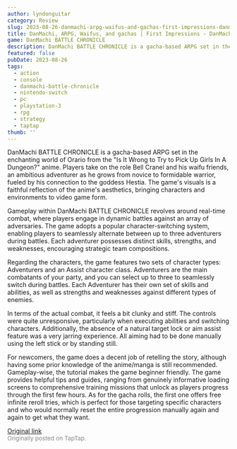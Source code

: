 ```yaml
---
author: lyndonguitar
category: Review
slug: 2023-08-26-danmachi-arpg-waifus-and-gachas-first-impressions-danmachi-battle-chronicle
title: DanMachi, ARPG, Waifus, and gachas | First Impressions - DanMachi BATTLE CHRONICLE
game: DanMachi BATTLE CHRONICLE
description: DanMachi BATTLE CHRONICLE is a gacha-based ARPG set in the enchanting world of Orario from the "Is It Wrong to Try to Pick Up Girls In A Dungeon?" anime. Players take on the role Bell Cranel and his waifu friends, an ambitious adventurer as he grows from novice to formidable warrior, fueled by his connection to the goddess Hestia. The game's visuals is a faithful reflection of the anime's aesthetics, bringing characters and environments to video game form.
featured: false
pubDate: 2023-08-26
tags:
  - action
  - console
  - danmachi-battle-chronicle
  - nintendo-switch
  - pc
  - playstation-3
  - rpg
  - strategy
  - taptap
thumb: ''
---
```


DanMachi BATTLE CHRONICLE is a gacha-based ARPG set in the enchanting world of Orario from the "Is It Wrong to Try to Pick Up Girls In A Dungeon?" anime. Players take on the role Bell Cranel and his waifu friends, an ambitious adventurer as he grows from novice to formidable warrior, fueled by his connection to the goddess Hestia. The game's visuals is a faithful reflection of the anime's aesthetics, bringing characters and environments to video game form.

Gameplay within DanMachi BATTLE CHRONICLE revolves around real-time combat, where players engage in dynamic battles against an array of adversaries. The game adopts a popular character-switching system, enabling players to seamlessly alternate between up to three adventurers during battles. Each adventurer possesses distinct skills, strengths, and weaknesses, encouraging strategic team compositions.

Regarding the characters, the game features two sets of character types: Adventurers and an Assist character class. Adventurers are the main combatants of your party, and you can select up to three to seamlessly switch during battles. Each Adventurer has their own set of skills and abilities, as well as strengths and weaknesses against different types of enemies.

In terms of the actual combat, it feels a bit clunky and stiff. The controls were quite unresponsive, particularly when executing abilities and switching characters. Additionally, the absence of a natural target lock or aim assist feature was a very jarring experience. All aiming had to be done manually using the left stick or by standing still.

For newcomers, the game does a decent job of retelling the story, although having some prior knowledge of the anime/manga is still recommended. Gameplay-wise, the tutorial makes the game beginner friendly. The game provides helpful tips and guides, ranging from genuinely informative loading screens to comprehensive training missions that unlock as players progress through the first few hours. As for the gacha rolls, the first one offers free infinite reroll tries, which is perfect for those targeting specific characters and who would normally reset the entire progression manually again and again to get what they want.

[Original link](https://www.taptap.io/post/6197487)<br><span style="font-size: 0.95em; color: #888;">Originally posted on TapTap.</span>